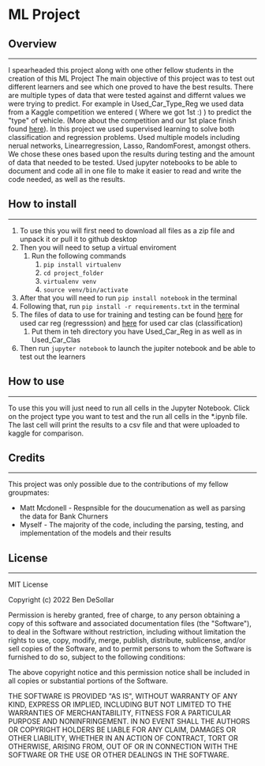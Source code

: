 # **ML Project**

## Overview
---

I spearheaded this project along with one other fellow students in the creation of this ML Project The main objective of this
project was to test out different learners and see which one proved to have the best results. There are multiple types of data that 
were tested against and differnt values we were trying to predict. For example in Used_Car_Type_Reg we used data from a Kaggle competition 
we entered ( Where we got 1st :) ) to predict the "type" of vehicle. (More about the competition and our 1st place finish found 
[here](https://www.kaggle.com/competitions/used-cars-type-classification/overview)). In this project we used supervised learning to solve 
both classification and regression problems. Used multiple models including nerual networks, Linearregression, Lasso, RandomForest, amongst others.
We chose these ones based upon the results during testing and the amount of data that needed to be tested. Used jupyter notebooks to be able to
document and code all in one file to make it easier to read and write the code needed, as well as the results.



## How to install

---

1) To use this you will first need to download all files as a zip file and unpack it or pull it to github desktop
2) Then you will need to setup a virtual enviroment
   1) Run the following commands
      1) `pip install virtualenv`
      2) `cd project_folder`
      3) `virtualenv venv`
      4) `source venv/bin/activate`
3) After that you will need to run `pip install notebook` in the terminal
4) Following that, run `pip install -r requirements.txt` in the terminal
5) The files of data to use for training and testing can be found [here](https://www.kaggle.com/competitions/used-car-price-regression-aiml-2022/data) for used car reg (regresssion) and [here](https://www.kaggle.com/competitions/used-cars-type-classification/data) for used car clas (classification)
   1) Put them in teh directory you have Used_Car_Reg in as well as in Used_Car_Clas
6) Then run `jupyter notebook` to launch the jupiter notebook and be able to test out the learners

## How to use

---

To use this you will just need to run all cells in the Jupyter Notebook. Click on the project type you want to test and the run all cells in
the *.ipynb file. The last cell will print the results to a csv file and that were uploaded to kaggle for comparison.

## Credits

---

This project was only possible due to the contributions of my fellow groupmates:

- Matt Mcdonell - Respnsible for the doucumenation as well as parsing the data for Bank Churners
- Myself - The majority of the code, including the parsing, testing, and implementation of the models and their results


## License

---

MIT License

Copyright (c) 2022 Ben DeSollar

Permission is hereby granted, free of charge, to any person obtaining a copy
of this software and associated documentation files (the "Software"), to deal
in the Software without restriction, including without limitation the rights
to use, copy, modify, merge, publish, distribute, sublicense, and/or sell
copies of the Software, and to permit persons to whom the Software is
furnished to do so, subject to the following conditions:

The above copyright notice and this permission notice shall be included in all
copies or substantial portions of the Software.

THE SOFTWARE IS PROVIDED "AS IS", WITHOUT WARRANTY OF ANY KIND, EXPRESS OR
IMPLIED, INCLUDING BUT NOT LIMITED TO THE WARRANTIES OF MERCHANTABILITY,
FITNESS FOR A PARTICULAR PURPOSE AND NONINFRINGEMENT. IN NO EVENT SHALL THE
AUTHORS OR COPYRIGHT HOLDERS BE LIABLE FOR ANY CLAIM, DAMAGES OR OTHER
LIABILITY, WHETHER IN AN ACTION OF CONTRACT, TORT OR OTHERWISE, ARISING FROM,
OUT OF OR IN CONNECTION WITH THE SOFTWARE OR THE USE OR OTHER DEALINGS IN THE
SOFTWARE.



